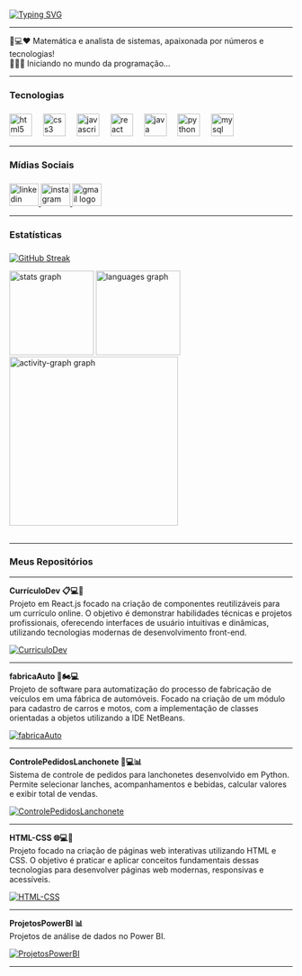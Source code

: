 
<br>

[![Typing SVG](https://readme-typing-svg.herokuapp.com?font=Radio+Canada+Big&weight=600&size=35&pause=1000&color=F7117F&center=verdadeiro&vCenter=verdadeiro&repeat=verdadeiro&random=false&width=435&lines=Hello%2C+my+name+is+Joziane)](https://git.io/typing-svg)

___

<p align="left">🔢💻❤️ Matemática e analista de sistemas, apaixonada por números e tecnologias! <br>👩‍💻🚀 Iniciando no mundo da programação...</p>

___

<h3 align="left">Tecnologias</h3>

###

<div align="left">
  <img src="https://cdn.jsdelivr.net/gh/devicons/devicon/icons/html5/html5-plain-wordmark.svg" height="40" alt="html5 logo"  />
  <img width="12" />
  <img src="https://cdn.jsdelivr.net/gh/devicons/devicon/icons/css3/css3-plain-wordmark.svg" height="40" alt="css3 logo"  />
  <img width="12" />
  <img src="https://cdn.jsdelivr.net/gh/devicons/devicon/icons/javascript/javascript-plain.svg" height="40" alt="javascript logo"  />
  <img width="12" />
  <img src="https://cdn.jsdelivr.net/gh/devicons/devicon/icons/react/react-original-wordmark.svg" height="40" alt="react logo"  />
  <img width="12" />
  <img src="https://cdn.jsdelivr.net/gh/devicons/devicon/icons/java/java-original-wordmark.svg" height="40" alt="java logo"  />
  <img width="12" />
  <img src="https://cdn.jsdelivr.net/gh/devicons/devicon/icons/python/python-original-wordmark.svg" height="40" alt="python logo"  />
  <img width="12" />
  <img src="https://cdn.jsdelivr.net/gh/devicons/devicon/icons/mysql/mysql-original-wordmark.svg" height="40" alt="mysql logo"  />
</div>

___

<h3 align="left">Mídias Sociais</h3>

###

<div align="left">
  <a href="https://www.linkedin.com/in/joziane-oliveira-144317182/" target="_blank">
    <img src="https://raw.githubusercontent.com/maurodesouza/profile-readme-generator/master/src/assets/icons/social/linkedin/default.svg" width="52" height="40" alt="linkedin logo"  />
  </a>
  <a href="https://www.instagram.com/jozioliveirabr/" target="_blank">
    <img src="https://raw.githubusercontent.com/maurodesouza/profile-readme-generator/master/src/assets/icons/social/instagram/default.svg" width="52" height="40" alt="instagram logo"  />
  </a>
 <a href="mailto:joziane.oliveira@educacao.mg.gov.br" target="_blank">
    <img src="https://raw.githubusercontent.com/maurodesouza/profile-readme-generator/master/src/assets/icons/social/gmail/default.svg" width="52" height="40" alt="gmail logo"  />
  </a>
</div>

___


<h3 align="left">Estatísticas</h3>

###

[![GitHub Streak](https://git-hub-streak-stats.vercel.app?user=JozianeOliveira&theme=radical)](https://git.io/streak-stats)

<div align="left">
  <img src="https://github-readme-stats.vercel.app/api?username=JozianeOliveira&hide_title=false&hide_rank=false&show_icons=true&include_all_commits=true&count_private=true&disable_animations=false&theme=radical&locale=en&hide_border=false&order=1" height="150" alt="stats graph"  />
  <img src="https://github-readme-stats.vercel.app/api/top-langs?username=JozianeOliveira&locale=en&hide_title=false&layout=compact&card_width=320&langs_count=5&theme=radical&hide_border=false&order=2" height="150" alt="languages graph"  />
  <img src="https://github-readme-activity-graph.vercel.app/graph?username=JozianeOliveira&radius=16&theme=redical&area=true&order=5" height="300" alt="activity-graph graph"  />
</div>

<br>


___

<h3 align="left">Meus Repositórios</h3>

___



<div align="left">
  <p><strong>CurrículoDev 📋💻🚀</strong><br>
  Projeto em React.js focado na criação de componentes reutilizáveis para um currículo online. O objetivo é demonstrar habilidades técnicas e projetos profissionais, oferecendo interfaces de usuário intuitivas e dinâmicas, utilizando tecnologias modernas de desenvolvimento front-end.
  </p>
  <a href="https://github.com/JozianeOliveira/CurriculoDev" target="_blank">
    <img src="https://img.shields.io/badge/Projeto%20Curr%C3%ADculoDev-%23000000?style=for-the-badge&logo=react&logoColor=%61DAFB" alt="CurriculoDev" />
  </a>
</div>

___

<div align="left">  
  <p><strong>fabricaAuto 🚗🏍️💻</strong><br>
  Projeto de software para automatização do processo de fabricação de veículos em uma fábrica de automóveis. Focado na criação de um módulo para cadastro de carros e motos, com a implementação de classes orientadas a objetos utilizando a IDE NetBeans.
  </p>
  <a href="https://github.com/JozianeOliveira/fabricaAuto" target="_blank">
    <img src="https://img.shields.io/badge/Projeto%20F%C3%A1bricaAuto-%23000000?style=for-the-badge&logo=java&logoColor=%23F7DF1E" alt="fabricaAuto" />
    </a>
</div>

___

<div align="left">  
  <p><strong>ControlePedidosLanchonete 🍔💻📊</strong><br>
  Sistema de controle de pedidos para lanchonetes desenvolvido em Python. Permite selecionar lanches, acompanhamentos e bebidas, calcular valores e exibir total de vendas.
  </p>
  <a href="https://github.com/JozianeOliveira/ControlePedidosLanchonete" target="_blank">
    <img src="https://img.shields.io/badge/Projeto%20ControlePedidosLanchonete-%23000000?style=for-the-badge&logo=python&logoColor=%3066F6" alt="ControlePedidosLanchonete" />
  </a>
</div>

___

<div align="left">
  <p><strong>HTML-CSS 🌐💻🎨</strong><br>
  Projeto focado na criação de páginas web interativas utilizando HTML e CSS. O objetivo é praticar e aplicar conceitos fundamentais dessas tecnologias para desenvolver páginas web modernas, responsivas e acessíveis.
  </p>
  <a href="https://github.com/JozianeOliveira/HTML-CSS" target="_blank">
    <img src="https://img.shields.io/badge/Projeto%20HTML--CSS-%23000000?style=for-the-badge&logo=html5&logoColor=%E34F26" alt="HTML-CSS" />
  </a>
</div>

___ 

<div align="left">
  <p><strong>ProjetosPowerBI 📊</strong><br>
  Projetos de análise de dados no Power BI.
  </p>
  <a href="https://github.com/JozianeOliveira/ProjetosPowerBI" target="_blank">
    <img src="https://img.shields.io/badge/Projetos%20PowerBI-%23000000?style=for-the-badge&logo=powerbi&logoColor=%F2C811" alt="ProjetosPowerBI" />
  </a>
</div>

___






